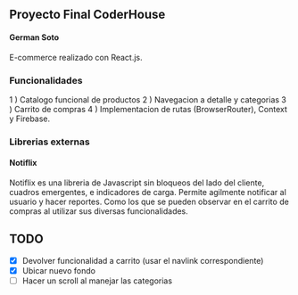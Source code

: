 ## Proyecto Final CoderHouse 
#### German Soto 

E-commerce realizado con React.js. 

### Funcionalidades 

1 ) Catalogo funcional de productos 
2 ) Navegacion a detalle y categorias
3 ) Carrito de compras 
4 ) Implementacion de rutas (BrowserRouter), Context y Firebase. 



### Librerias externas 

#### Notiflix 

Notiflix es una libreria de Javascript sin bloqueos del lado del cliente, cuadros emergentes, e indicadores de carga. 
Permite agilmente notificar al usuario y hacer reportes. Como los que se pueden observar en el carrito de compras al utilizar sus diversas funcionalidades. 


## TODO 

- [X] Devolver funcionalidad a carrito (usar el navlink correspondiente)
- [X] Ubicar nuevo fondo 
- [ ] Hacer un scroll al manejar las categorias
